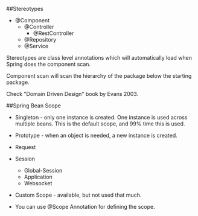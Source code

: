 ##Stereotypes

* @Component
  * @Controller
    * @RestController
  * @Repository
  * @Service

Stereotypes are class level annotations which will automatically load when Spring does the component scan.

  Component scan will scan the hierarchy of the package below the starting package.

Check "Domain Driven Design" book by Evans 2003.


##Spring Bean Scope
  * Singleton - only one instance is created. One instance is used across multiple beans. This is the default scope, and 99% time this is used.
  * Prototype - when an object is needed, a new instance is created. 
  * Request
  * Session
    * Global-Session
    * Application
    * Websocket
  * Custom Scope  - available, but not used that much.

  * You can use @Scope Annotation for defining the scope.
